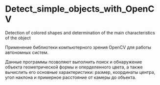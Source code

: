 # Detect_simple_objects_with_OpenCV
Detection of colored shapes and determination of the main characteristics of the object

Применение библиотеки компьютерного зрения OpenCV для работы автономных систем.

Данные программы позволяют выполнить поиск и обнаружение объекта геометрической формы и оперделенного цвета, а также вычислить
его основные характеристики: размер, координаты центра, угол наклона и примерное расстояние от камеры до объекта.
